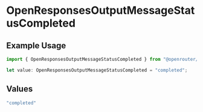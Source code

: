 # OpenResponsesOutputMessageStatusCompleted

## Example Usage

```typescript
import { OpenResponsesOutputMessageStatusCompleted } from "@openrouter/sdk/models";

let value: OpenResponsesOutputMessageStatusCompleted = "completed";
```

## Values

```typescript
"completed"
```
